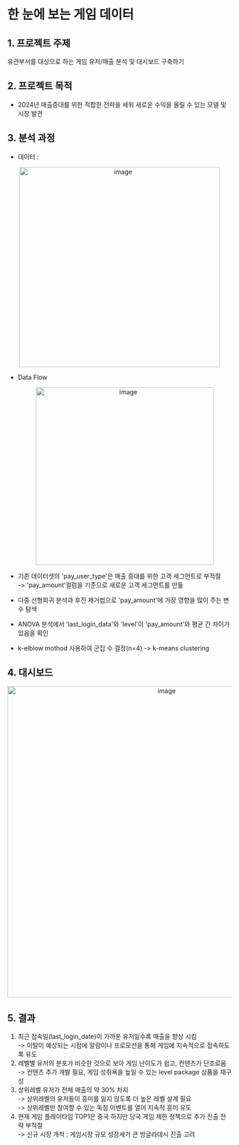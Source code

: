 # 한 눈에 보는 게임 데이터
## 1. 프로젝트 주제
유관부서를 대상으로 하는 게임 유저/매출 분석 및 대시보드 구축하기
## 2. 프로젝트 목적
- 2024년 매출증대를 위한 적합한 전략을 세워 새로운 수익을 올릴 수 있는 모델 및 시장 발견
## 3. 분석 과정
- 데이터 :<br>
<p align='center'><img width="450" alt="image" src="https://github.com/MijeongKim0533/PJ_Game_Data_Analysis/assets/152786534/5a6c1124-aead-40d5-8d71-bcf41cd8e378">

- Data Flow<br>
  <p align='center'><img width="400" alt="image" src="https://github.com/MijeongKim0533/PJ_Game_Data_Analysis/assets/152786534/115b6e34-ca64-43a1-87c1-87cee4703aae">

- 기존 데이터셋의 'pay_user_type'은 매출 증대를 위한 고객 세그먼트로 부적절<br>
    -> 'pay_amount'컬럼을 기준으로 새로운 고객 세그먼트를 만듦
- 다중 선형회귀 분석과 후진 제거법으로 'pay_amount'에 가장 영향을 많이 주는 변수 탐색
- ANOVA 분석에서 'last_login_data'와 'level'이 'pay_amount'와 평균 간 차이가 있음을 확인
- k-elblow mothod 사용하여 군집 수 결정(n=4) -> k-means clustering

## 4. 대시보드
<p align='center'><img width="700" alt="image" src="https://github.com/MijeongKim0533/PJ_Game_Data_Analysis/assets/152786534/aad50fb6-f9c0-4b54-90e3-7d2a43fb81ab">

## 5. 결과
1. 최근 접속일(last_login_date)이 가까운 유저일수록 매출을 향상 시킴<br>
    -> 이탈이 예상되는 시점에 알람이나 프로모션을 통해 게임에 지속적으로 접속하도록 유도
2. 레벨별 유저의 분포가 비슷한 것으로 보아 게임 난이도가 쉽고, 컨텐츠가 단조로움<br>
    -> 컨텐츠 추가 개발 필요, 게임 성취욕을 높일 수 있는 level package 상품을 재구성
3. 상위레벨 유저가 전체 매출의 약 30% 차지<br>
    -> 상위레벨의 유저들이 흥미를 잃지 않도록 더 높은 레벨 설계 필요<br>
    -> 상위레벨만 참여할 수 있는 독점 이벤트를 열어 지속적 흥미 유도<br>
4. 현재 게임 플레이타임 TOP1은 중국 하지만 당국 게임 제한 정책으로 추가 진출 전략 부적절<br>
    -> 신규 시장 개척 : 게임시장 규모 성장세가 큰 방글라데시 진출 고려




